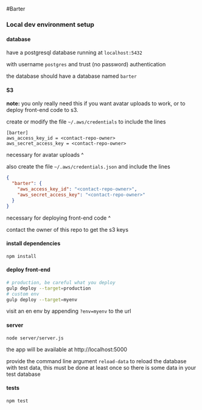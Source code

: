 #Barter

### Local dev environment setup

#### database
have a postgresql database running at `localhost:5432`

with username `postgres` and trust (no password) authentication

the database should have a database named `barter`

#### S3
**note:** you only really need this if you want avatar uploads to work, or to deploy front-end code to s3.

create or modify the file `~/.aws/credentials` to include the lines

```
[barter]
aws_access_key_id = <contact-repo-owner>
aws_secret_access_key = <contact-repo-owner>
```
necessary for avatar uploads ^

also create the file `~/.aws/credentials.json` and include the lines
```json
{
  "barter": {
    "aws_access_key_id": "<contact-repo-owner>",
    "aws_secret_access_key": "<contact-repo-owner>"
  }
}
```
necessary for deploying front-end code ^

contact the owner of this repo to get the s3 keys

#### install dependencies
`npm install`

#### deploy front-end
```sh
# production, be careful what you deploy
gulp deploy --target=production
# custom env
gulp deploy --target=myenv
```

visit an en env by appending `?env=myenv` to the url

#### server
`node server/server.js`

the app will be available at http://localhost:5000

provide the command line argument `reload-data` to reload the database with test data, this must be done at least once so there is some data in your test database

#### tests
`npm test`
